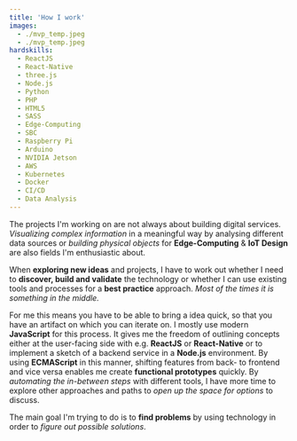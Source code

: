 ```yaml
---
title: 'How I work'
images:
  - ./mvp_temp.jpeg
  - ./mvp_temp.jpeg
hardskills:
  - ReactJS
  - React-Native
  - three.js
  - Node.js
  - Python
  - PHP
  - HTML5
  - SASS
  - Edge-Computing
  - SBC
  - Raspberry Pi
  - Arduino
  - NVIDIA Jetson
  - AWS
  - Kubernetes
  - Docker
  - CI/CD
  - Data Analysis
---
```


<!-- I'm trying to explain how I and why I work the way I do...
Ideation -> Implementation -> Validation -> Repeat. -->

The projects I'm working on are not always about building digital services. _Visualizing complex information_ in a meaningful way by analysing different data sources or _building physical objects_ for **Edge-Computing** & **IoT Design** are also fields I'm enthusiastic about.

When **exploring new ideas** and projects, I have to work out whether I need to **discover, build and validate** the technology or whether I can use existing tools and processes for a **best practice** approach. _Most of the times it is something in the middle._

For me this means you have to be able to bring a idea quick, so that you have an artifact on which you can iterate on.
I mostly use modern **JavaScript** for this process. It gives me the freedom of outlining concepts either at the user-facing side with e.g. **ReactJS** or **React-Native** or to implement a sketch of a backend service in a **Node.js** environment. By using **ECMAScript** in this manner, shifting features from back- to frontend and vice versa enables me create **functional prototypes** quickly. By _automating the in-between steps_ with different tools, I have more time to explore other approaches and paths to _open up the space for options_ to discuss.

The main goal I'm trying to do is to **find problems** by using technology in order to _figure out possible solutions_.
